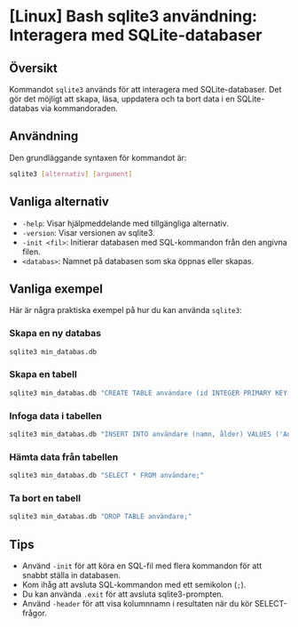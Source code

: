 # [Linux] Bash sqlite3 användning: Interagera med SQLite-databaser

## Översikt
Kommandot `sqlite3` används för att interagera med SQLite-databaser. Det gör det möjligt att skapa, läsa, uppdatera och ta bort data i en SQLite-databas via kommandoraden.

## Användning
Den grundläggande syntaxen för kommandot är:

```bash
sqlite3 [alternativ] [argument]
```

## Vanliga alternativ
- `-help`: Visar hjälpmeddelande med tillgängliga alternativ.
- `-version`: Visar versionen av sqlite3.
- `-init <fil>`: Initierar databasen med SQL-kommandon från den angivna filen.
- `<databas>`: Namnet på databasen som ska öppnas eller skapas.

## Vanliga exempel
Här är några praktiska exempel på hur du kan använda `sqlite3`:

### Skapa en ny databas
```bash
sqlite3 min_databas.db
```

### Skapa en tabell
```bash
sqlite3 min_databas.db "CREATE TABLE användare (id INTEGER PRIMARY KEY, namn TEXT, ålder INTEGER);"
```

### Infoga data i tabellen
```bash
sqlite3 min_databas.db "INSERT INTO användare (namn, ålder) VALUES ('Anna', 30);"
```

### Hämta data från tabellen
```bash
sqlite3 min_databas.db "SELECT * FROM användare;"
```

### Ta bort en tabell
```bash
sqlite3 min_databas.db "DROP TABLE användare;"
```

## Tips
- Använd `-init` för att köra en SQL-fil med flera kommandon för att snabbt ställa in databasen.
- Kom ihåg att avsluta SQL-kommandon med ett semikolon (`;`).
- Du kan använda `.exit` för att avsluta sqlite3-prompten.
- Använd `-header` för att visa kolumnnamn i resultaten när du kör SELECT-frågor.